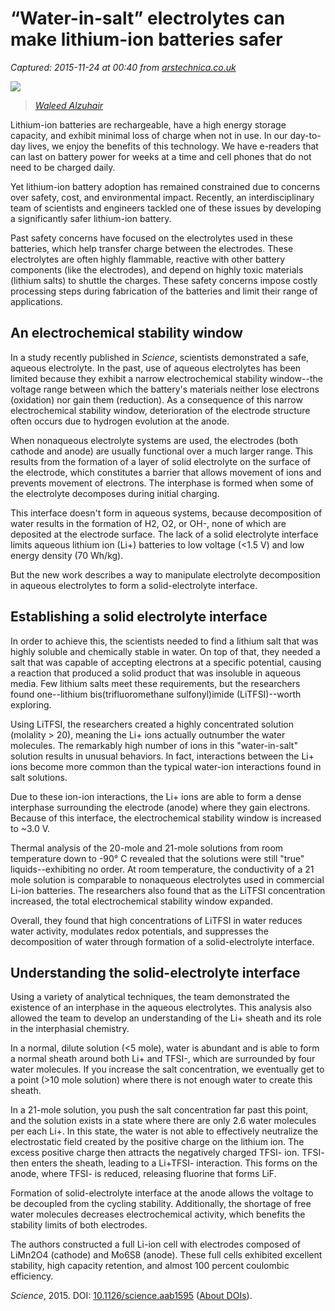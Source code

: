 # “Water-in-salt” electrolytes can make lithium-ion batteries safer

_Captured: 2015-11-24 at 00:40 from [arstechnica.co.uk](http://arstechnica.co.uk/science/2015/11/water-in-salt-electrolytes-can-make-lithium-ion-batteries-safer/)_

![](http://cdn.arstechnica.net/wp-content/uploads/sites/3/2012/08/macbook_pro_battery-640x363.jpg)

> _[Waleed Alzuhair](http://www.flickr.com/photos/waleedalzuhair/7577703472/)_

Lithium-ion batteries are rechargeable, have a high energy storage capacity, and exhibit minimal loss of charge when not in use. In our day-to-day lives, we enjoy the benefits of this technology. We have e-readers that can last on battery power for weeks at a time and cell phones that do not need to be charged daily.

Yet lithium-ion battery adoption has remained constrained due to concerns over safety, cost, and environmental impact. Recently, an interdisciplinary team of scientists and engineers tackled one of these issues by developing a significantly safer lithium-ion battery.

Past safety concerns have focused on the electrolytes used in these batteries, which help transfer charge between the electrodes. These electrolytes are often highly flammable, reactive with other battery components (like the electrodes), and depend on highly toxic materials (lithium salts) to shuttle the charges. These safety concerns impose costly processing steps during fabrication of the batteries and limit their range of applications.

## An electrochemical stability window

In a study recently published in _Science_, scientists demonstrated a safe, aqueous electrolyte. In the past, use of aqueous electrolytes has been limited because they exhibit a narrow electrochemical stability window--the voltage range between which the battery's materials neither lose electrons (oxidation) nor gain them (reduction). As a consequence of this narrow electrochemical stability window, deterioration of the electrode structure often occurs due to hydrogen evolution at the anode.

When nonaqueous electrolyte systems are used, the electrodes (both cathode and anode) are usually functional over a much larger range. This results from the formation of a layer of solid electrolyte on the surface of the electrode, which constitutes a barrier that allows movement of ions and prevents movement of electrons. The interphase is formed when some of the electrolyte decomposes during initial charging.

This interface doesn't form in aqueous systems, because decomposition of water results in the formation of H2, O2, or OH-, none of which are deposited at the electrode surface. The lack of a solid electrolyte interface limits aqueous lithium ion (Li+) batteries to low voltage (<1.5 V) and low energy density (70 Wh/kg).

But the new work describes a way to manipulate electrolyte decomposition in aqueous electrolytes to form a solid-electrolyte interface.

## Establishing a solid electrolyte interface

In order to achieve this, the scientists needed to find a lithium salt that was highly soluble and chemically stable in water. On top of that, they needed a salt that was capable of accepting electrons at a specific potential, causing a reaction that produced a solid product that was insoluble in aqueous media. Few lithium salts meet these requirements, but the researchers found one--lithium bis(trifluoromethane sulfonyl)imide (LiTFSI)--worth exploring.

Using LiTFSI, the researchers created a highly concentrated solution (molality > 20), meaning the Li+ ions actually outnumber the water molecules. The remarkably high number of ions in this "water-in-salt" solution results in unusual behaviors. In fact, interactions between the Li+ ions become more common than the typical water-ion interactions found in salt solutions.

Due to these ion-ion interactions, the Li+ ions are able to form a dense interphase surrounding the electrode (anode) where they gain electrons. Because of this interface, the electrochemical stability window is increased to ~3.0 V.

Thermal analysis of the 20-mole and 21-mole solutions from room temperature down to -90° C revealed that the solutions were still "true" liquids--exhibiting no order. At room temperature, the conductivity of a 21 mole solution is comparable to nonaqueous electrolytes used in commercial Li-ion batteries. The researchers also found that as the LiTFSI concentration increased, the total electrochemical stability window expanded.

Overall, they found that high concentrations of LiTFSI in water reduces water activity, modulates redox potentials, and suppresses the decomposition of water through formation of a solid-electrolyte interface.

## Understanding the solid-electrolyte interface

Using a variety of analytical techniques, the team demonstrated the existence of an interphase in the aqueous electrolytes. This analysis also allowed the team to develop an understanding of the Li+ sheath and its role in the interphasial chemistry.

In a normal, dilute solution (<5 mole), water is abundant and is able to form a normal sheath around both Li+ and TFSI-, which are surrounded by four water molecules. If you increase the salt concentration, we eventually get to a point (>10 mole solution) where there is not enough water to create this sheath.

In a 21-mole solution, you push the salt concentration far past this point, and the solution exists in a state where there are only 2.6 water molecules per each Li+. In this state, the water is not able to effectively neutralize the electrostatic field created by the positive charge on the lithium ion. The excess positive charge then attracts the negatively charged TFSI- ion. TFSI- then enters the sheath, leading to a Li+TFSI- interaction. This forms on the anode, where TFSI- is reduced, releasing fluorine that forms LiF.

Formation of solid-electrolyte interface at the anode allows the voltage to be decoupled from the cycling stability. Additionally, the shortage of free water molecules decreases electrochemical activity, which benefits the stability limits of both electrodes.

The authors constructed a full Li-ion cell with electrodes composed of LiMn2O4 (cathode) and Mo6S8 (anode). These full cells exhibited excellent stability, high capacity retention, and almost 100 percent coulombic efficiency.

_Science_, 2015. DOI: [10.1126/science.aab1595](http://dx.doi.org/10.1126/science.aab1595) ([About DOIs](http://arstechnica.com/science/news/2010/03/dois-and-their-discontents-1.ars)).

